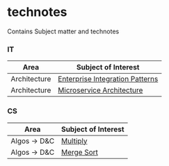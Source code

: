# technotes
Contains Subject matter and technotes

### IT
|Area|Subject of Interest|
|----|----|
|Architecture|[Enterprise Integration Patterns](https://github.com/gearuprepo/technotes/blob/master/IT/Architecture/eai/Enterprise%20Integration%20Patterns.md)|
|Architecture|[Microservice Architecture](https://github.com/gearuprepo/technotes/blob/master/IT/Architecture/msa/Microservices%20Arch.md)

### CS
|Area|Subject of Interest|
|----|----|
|Algos -> D&C|[Multiply](https://github.com/gearuprepo/technotes/blob/master/CS/Algos/dnc/multiply.md)|
|Algos -> D&C|[Merge Sort](https://github.com/gearuprepo/technotes/blob/master/CS/Algos/dnc/mergesort.md)